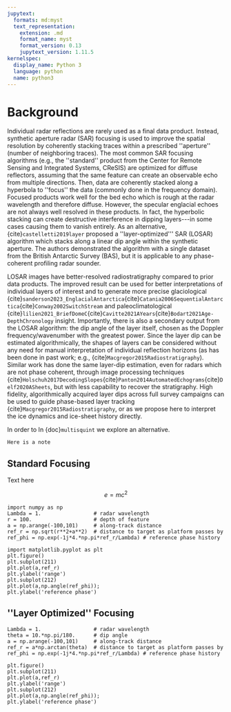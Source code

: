 ```yaml
---
jupytext:
  formats: md:myst
  text_representation:
    extension: .md
    format_name: myst
    format_version: 0.13
    jupytext_version: 1.11.5
kernelspec:
  display_name: Python 3
  language: python
  name: python3
---
```


# Background

Individual radar reflections are rarely used as a final data product.
Instead, synthetic aperture radar (SAR) focusing is used to improve the spatial resolution by coherently stacking traces within a prescribed ''aperture'' (number of neighboring traces).
The most common SAR focusing algorithms (e.g., the ''standard'' product from the Center for Remote Sensing and Integrated Systems, CReSIS) are optimized for diffuse reflectors, assuming that the same feature can create an observable echo from multiple directions.
Then, data are coherently stacked along a hyperbola to ''focus'' the data (commonly done in the frequency domain).
Focused products work well for the bed echo which is rough at the radar wavelength and therefore diffuse.
However, the specular englacial echoes are not always well resolved in these products.
In fact, the hyperbolic stacking can create destructive interference in dipping layers---in some cases causing them to vanish entirely.
As an alternative, {cite}`castelletti2019layer` proposed a ''layer-optimized''' SAR (LOSAR) algorithm which stacks along a linear dip angle within the synthetic aperture.
The authors demonstrated the algorithm with a single dataset from the British Antarctic Survey (BAS), but it is applicable to any phase-coherent profiling radar sounder.

LOSAR images have better-resolved radiostratigraphy compared to prior data products.
The improved result can be used for better interpretations of individual layers of interest and to generate more precise glaciological {cite}`sanderson2023_EnglacialAntarctica`{cite}`Catania2006SequentialAntarctica`{cite}`Conway2002SwitchStream` and paleoclimatological {cite}`lilien2021_BriefDomeC`{cite}`Cavitte2021AYears`{cite}`Bodart2021Age-DepthChronology` insight.
Importantly, there is also a secondary output from the LOSAR algorithm: the dip angle of the layer itself, chosen as the Doppler frequency/wavenumber with the greatest power.
Since the layer dip can be estimated algorithmically, the shapes of layers can be considered without any need for manual interpretation of individual reflection horizons (as has been done in past work; e.g., {cite}`Macgregor2015Radiostratigraphy`).
Similar work has done the same layer-dip estimation, even for radars which are not phase coherent, through image processing techniques {cite}`Holschuh2017DecodingSlopes`{cite}`Panton2014AutomatedEchograms`{cite}`Delf2020ASheets`, but with less capability to recover the stratigraphy.
High fidelity, algorithmically acquired layer dips across full survey campaigns can be used to guide phase-based layer tracking {cite}`Macgregor2015Radiostratigraphy`, or as we propose here to interpret the ice dynamics and ice-sheet history directly.

In order to 
In {doc}`multisquint` we explore an alternative.

```{note}
Here is a note
```

## Standard Focusing

Text here

$$
e=mc^2
$$

```{code-cell}
import numpy as np
Lambda = 1.                 # radar wavelength
r = 100.                    # depth of feature
a = np.arange(-100,101)     # along-track distance 
ref_r = np.sqrt(r**2+a**2)  # distance to target as platform passes by
ref_phi = np.exp(-1j*4.*np.pi*ref_r/Lambda) # reference phase history
```

```{code-cell}
import matplotlib.pyplot as plt
plt.figure()
plt.subplot(211)
plt.plot(a,ref_r)
plt.ylabel('range')
plt.subplot(212)
plt.plot(a,np.angle(ref_phi));
plt.ylabel('reference phase')
```

## ''Layer Optimized'' Focusing


```{code-cell}
Lambda = 1.                 # radar wavelength
theta = 10.*np.pi/180.      # dip angle
a = np.arange(-100,101)     # along-track distance 
ref_r = a*np.arctan(theta)  # distance to target as platform passes by
ref_phi = np.exp(-1j*4.*np.pi*ref_r/Lambda) # reference phase history
```

```{code-cell}
plt.figure()
plt.subplot(211)
plt.plot(a,ref_r)
plt.ylabel('range')
plt.subplot(212)
plt.plot(a,np.angle(ref_phi));
plt.ylabel('reference phase')
```


